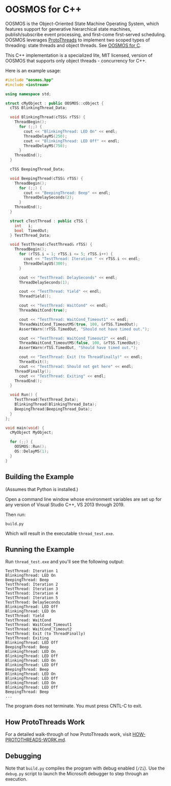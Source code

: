 # OOSMOS for C++

OOSMOS is the Object-Oriented State Machine Operating System, which features support for generative hierarchical state machines, publish/subscribe event processing, and first-come first-served scheduling.  OOSMOS leverages [ProtoThreads](http://dunkels.com/adam/pt/) to implement two scoped types of threading: state threads and object threads. See [OOSMOS for C](https://www.oosmos.com).

This C++ implementation is a specialized lite, MIT licensed, version of OOSMOS that supports only object threads - concurrency for C++.

Here is an example usage:

```cpp
#include "oosmos.hpp"
#include <iostream>

using namespace std;

struct cMyObject : public OOSMOS::cObject {
  cTSS BlinkingThread_Data;

  void BlinkingThread(cTSS& rTSS) {
    ThreadBegin();
      for (;;) {
        cout << "BlinkingThread: LED On" << endl;
        ThreadDelayMS(250);
        cout << "BlinkingThread: LED Off" << endl;
        ThreadDelayMS(750);
      }
    ThreadEnd();
  }

  cTSS BeepingThread_Data;

  void BeepingThread(cTSS& rTSS) {
    ThreadBegin();
      for (;;) {
        cout << "BeepingThread: Beep" << endl;
        ThreadDelaySeconds(2);
      }
    ThreadEnd();
  }

  struct cTestThread : public cTSS {
    int   i;
    bool  TimedOut;
  } TestThread_Data;

  void TestThread(cTestThread& rTSS) {
    ThreadBegin();
      for (rTSS.i = 1; rTSS.i <= 5; rTSS.i++) {
        cout << "TestThread: Iteration " << rTSS.i << endl;
        ThreadDelayUS(300);
      }

      cout << "TestThread: DelaySeconds" << endl;
      ThreadDelaySeconds(1);

      cout << "TestThread: Yield" << endl;
      ThreadYield();

      cout << "TestThread: WaitCond" << endl;
      ThreadWaitCond(true);

      cout << "TestThread: WaitCond_Timeout1" << endl;
      ThreadWaitCond_TimeoutMS(true, 100, &rTSS.TimedOut);
      AssertWarn(!rTSS.TimedOut, "Should not have timed out.");

      cout << "TestThread: WaitCond_Timeout2" << endl;
      ThreadWaitCond_TimeoutMS(false, 100, &rTSS.TimedOut);
      AssertWarn(rTSS.TimedOut, "Should have timed out.");

      cout << "TestThread: Exit (to ThreadFinally)" << endl;
      ThreadExit();
      cout << "TestThread: Should not get here" << endl;
    ThreadFinally();
      cout << "TestThread: Exiting" << endl;
    ThreadEnd();
  }

  void Run() {
    TestThread(TestThread_Data);
    BlinkingThread(BlinkingThread_Data);
    BeepingThread(BeepingThread_Data);
  }
};

void main(void) {
  cMyObject MyObject;

  for (;;) {
    OOSMOS::Run();
    OS::DelayMS(1);
  }
}

```

## Building the Example

(Assumes that Python is installed.)

Open a command line window whose environment variables are set up for any version of Visual Studio C++, VS 2013 through 2019.

Then run:

```text
build.py
```

Which will result in the executable `thread_test.exe`.

## Running the Example

Run `thread_test.exe` and you'll see the following output:

```text
TestThread: Iteration 1
BlinkingThread: LED On
BeepingThread: Beep
TestThread: Iteration 2
TestThread: Iteration 3
TestThread: Iteration 4
TestThread: Iteration 5
TestThread: DelaySeconds
BlinkingThread: LED Off
BlinkingThread: LED On
TestThread: Yield
TestThread: WaitCond
TestThread: WaitCond_Timeout1
TestThread: WaitCond_Timeout2
TestThread: Exit (to ThreadFinally)
TestThread: Exiting
BlinkingThread: LED Off
BeepingThread: Beep
BlinkingThread: LED On
BlinkingThread: LED Off
BlinkingThread: LED On
BlinkingThread: LED Off
BeepingThread: Beep
BlinkingThread: LED On
BlinkingThread: LED Off
BlinkingThread: LED On
BlinkingThread: LED Off
BeepingThread: Beep
...
```

The program does not terminate.  You must press CNTL-C to exit.

## How ProtoThreads Work

For a detailed walk-through of how ProtoThreads work, visit [HOW-PROTOTHREADS-WORK.md](HOW-PROTOTHREADS-WORK.md).

## Debugging

Note that `build.py` compiles the program with debug enabled (`/Zi`).  Use the `debug.py` script to launch the Microsoft debugger to step through an execution.
